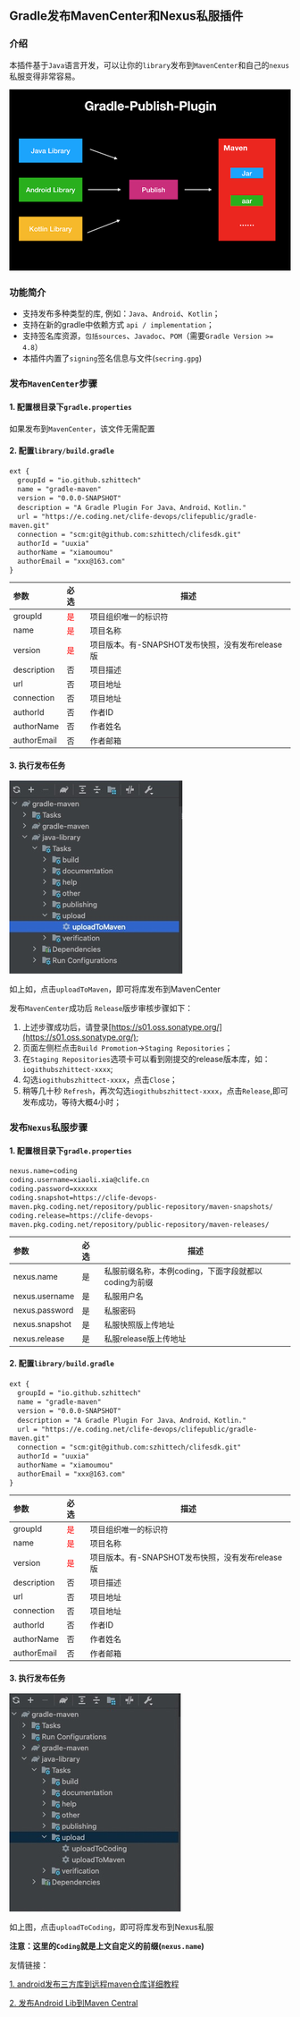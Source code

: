 ## Gradle发布MavenCenter和Nexus私服插件

### 介绍
本插件基于`Java`语言开发，可以让你的`library`发布到`MavenCenter`和自己的`nexus`私服变得非常容易。

![gradle-publish-plugin.png](img/gradle-publish-plugin.png)


### 功能简介

- 支持发布多种类型的库, 例如：`Java`、`Android`、`Kotlin`；
- 支持在新的gradle中依赖方式 `api / implementation`；
- 支持签名库资源，`包括sources`、`Javadoc`、`POM`（需要`Gradle Version >= 4.8`）
- 本插件内置了`signing`签名信息与文件(`secring.gpg`)

### 发布`MavenCenter`步骤

#### 1. 配置根目录下`gradle.properties`

如果发布到`MavenCenter`，该文件无需配置

#### 2. 配置`library/build.gradle`

```
ext {
  groupId = "io.github.szhittech"
  name = "gradle-maven"
  version = "0.0.0-SNAPSHOT"
  description = "A Gradle Plugin For Java、Android、Kotlin."
  url = "https://e.coding.net/clife-devops/clifepublic/gradle-maven.git"
  connection = "scm:git@github.com:szhittech/clifesdk.git"
  authorId = "uuxia"
  authorName = "xiamoumou"
  authorEmail = "xxx@163.com"
}

```

| 参数          | 必选                         | 描述                               |
|:------------|:---------------------------|----------------------------------|
| groupId     | <font color='red'>是</font> | 项目组织唯一的标识符                       |
| name        | <font color='red'>是</font> | 项目名称                             |
| version     | <font color='red'>是</font> | 项目版本。有-SNAPSHOT发布快照，没有发布release版 |
| description | 否                          | 项目描述                             |
| url         | 否                          | 项目地址                             |
| connection  | 否                          | 项目地址                             |
| authorId    | 否                          | 作者ID                             |
| authorName  | 否                          | 作者姓名                             |
| authorEmail | 否                          | 作者邮箱                             |

#### 3. 执行发布任务

![发布Maven](img/maven.jpg)

如上如，点击`uploadToMaven`，即可将库发布到MavenCenter

发布`MavenCenter`成功后 `Release`版步审核步骤如下：
1. 上述步骤成功后，请登录[https://s01.oss.sonatype.org/](https://s01.oss.sonatype.org/);
2. 页面左侧栏点击`Build Promotion`->`Staging Repositories`；
3. 在`Staging Repositories`选项卡可以看到刚提交的release版本库，如：`iogithubszhittect-xxxx`;
4. 勾选`iogithubszhittect-xxxx`，点击`Close`；
5. 稍等几十秒 `Refresh`，再次勾选`iogithubszhittect-xxxx`，点击`Release`,即可发布成功，等待大概4小时；


### 发布`Nexus`私服步骤

#### 1. 配置根目录下`gradle.properties`

```
nexus.name=coding
coding.username=xiaoli.xia@clife.cn
coding.password=xxxxxx
coding.snapshot=https://clife-devops-maven.pkg.coding.net/repository/public-repository/maven-snapshots/
coding.release=https://clife-devops-maven.pkg.coding.net/repository/public-repository/maven-releases/
```

| 参数             | 必选  | 描述                               |
|:---------------|:----|----------------------------------|
| nexus.name     | 是   | 私服前缀名称，本例coding，下面字段就都以coding为前缀 |
| nexus.username | 是   | 私服用户名                            |
| nexus.password | 是   | 私服密码                             |
| nexus.snapshot | 是   | 私服快照版上传地址                        |
| nexus.release  | 是   | 私服release版上传地址                   |


#### 2. 配置`library/build.gradle`

```
ext {
  groupId = "io.github.szhittech"
  name = "gradle-maven"
  version = "0.0.0-SNAPSHOT"
  description = "A Gradle Plugin For Java、Android、Kotlin."
  url = "https://e.coding.net/clife-devops/clifepublic/gradle-maven.git"
  connection = "scm:git@github.com:szhittech/clifesdk.git"
  authorId = "uuxia"
  authorName = "xiamoumou"
  authorEmail = "xxx@163.com"
}

```

| 参数          | 必选                         | 描述                               |
|:------------|:---------------------------|----------------------------------|
| groupId     | <font color='red'>是</font> | 项目组织唯一的标识符                       |
| name        | <font color='red'>是</font> | 项目名称                             |
| version     | <font color='red'>是</font> | 项目版本。有-SNAPSHOT发布快照，没有发布release版 |
| description | 否                          | 项目描述                             |
| url         | 否                          | 项目地址                             |
| connection  | 否                          | 项目地址                             |
| authorId    | 否                          | 作者ID                             |
| authorName  | 否                          | 作者姓名                             |
| authorEmail | 否                          | 作者邮箱                             |

#### 3. 执行发布任务

![发布Maven](img/nexus.jpg)

如上图，点击`uploadToCoding`，即可将库发布到Nexus私服

**注意：这里的`Coding`就是上文自定义的前缀(`nexus.name`)**


友情链接：


[1. android发布三方库到远程maven仓库详细教程](https://blog.csdn.net/zyw0101/article/details/120670836?utm_medium=distribute.pc_aggpage_search_result.none-task-blog-2~aggregatepage~first_rank_ecpm_v1~rank_v31_ecpm-2-120670836.pc_agg_new_rank&utm_term=android%E5%8F%91%E5%B8%83maven&spm=1000.2123.3001.4430)

[2. 发布Android Lib到Maven Central](https://mp.weixin.qq.com/s/FVR6_zMp5DxO5N4ptVuA6g)
